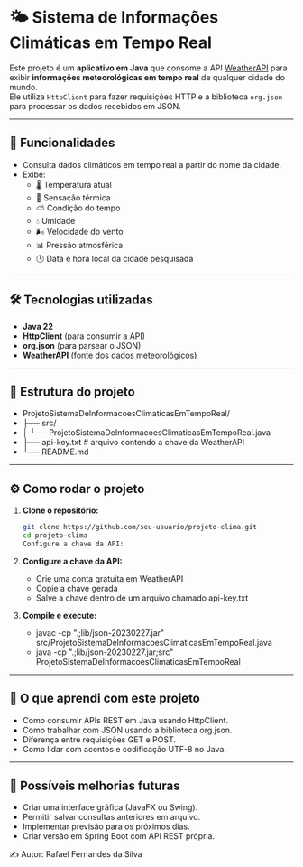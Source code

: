 # 🌤️ Sistema de Informações Climáticas em Tempo Real

Este projeto é um **aplicativo em Java** que consome a API [WeatherAPI](https://www.weatherapi.com/) para exibir **informações meteorológicas em tempo real** de qualquer cidade do mundo.  
Ele utiliza `HttpClient` para fazer requisições HTTP e a biblioteca `org.json` para processar os dados recebidos em JSON.

---

## 🚀 Funcionalidades
- Consulta dados climáticos em tempo real a partir do nome da cidade.
- Exibe:
  - 🌡️ Temperatura atual  
  - 🤔 Sensação térmica  
  - ⛅ Condição do tempo  
  - 💧 Umidade  
  - 🌬️ Velocidade do vento  
  - 📊 Pressão atmosférica  
  - 🕒 Data e hora local da cidade pesquisada  

---

## 🛠️ Tecnologias utilizadas
- **Java 22**
- **HttpClient** (para consumir a API)
- **org.json** (para parsear o JSON)
- **WeatherAPI** (fonte dos dados meteorológicos)

---

## 📂 Estrutura do projeto
- ProjetoSistemaDeInformacoesClimaticasEmTempoReal/
- ├── src/
- │   └── ProjetoSistemaDeInformacoesClimaticasEmTempoReal.java
- ├── api-key.txt          # arquivo contendo a chave da WeatherAPI
- └── README.md

---

## ⚙️ Como rodar o projeto

1. **Clone o repositório:**
   ```bash
   git clone https://github.com/seu-usuario/projeto-clima.git
   cd projeto-clima
   Configure a chave da API:

2. **Configure a chave da API:**
    - Crie uma conta gratuita em WeatherAPI
    - Copie a chave gerada
    - Salve a chave dentro de um arquivo chamado api-key.txt
  
3. **Compile e execute:**
    - javac -cp ".;lib/json-20230227.jar" src/ProjetoSistemaDeInformacoesClimaticasEmTempoReal.java
    - java -cp ".;lib/json-20230227.jar;src" ProjetoSistemaDeInformacoesClimaticasEmTempoReal
  
---

## 📖 O que aprendi com este projeto
- Como consumir APIs REST em Java usando HttpClient.
- Como trabalhar com JSON usando a biblioteca org.json.
- Diferença entre requisições GET e POST.
- Como lidar com acentos e codificação UTF-8 no Java.


---

## 🔮 Possíveis melhorias futuras
- Criar uma interface gráfica (JavaFX ou Swing).
- Permitir salvar consultas anteriores em arquivo.
- Implementar previsão para os próximos dias.
- Criar versão em Spring Boot com API REST própria.






✍️ Autor: Rafael Fernandes da Silva

